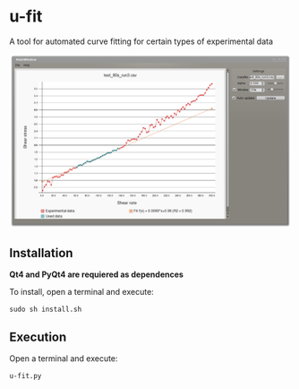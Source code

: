 u-fit
============

A tool for automated curve fitting for certain types of experimental data

![](dist/u-fit.png)

## Installation
**Qt4 and PyQt4 are requiered as dependences**

To install, open a terminal and execute:
    
    sudo sh install.sh

## Execution
Open a terminal and execute:
    
    u-fit.py
